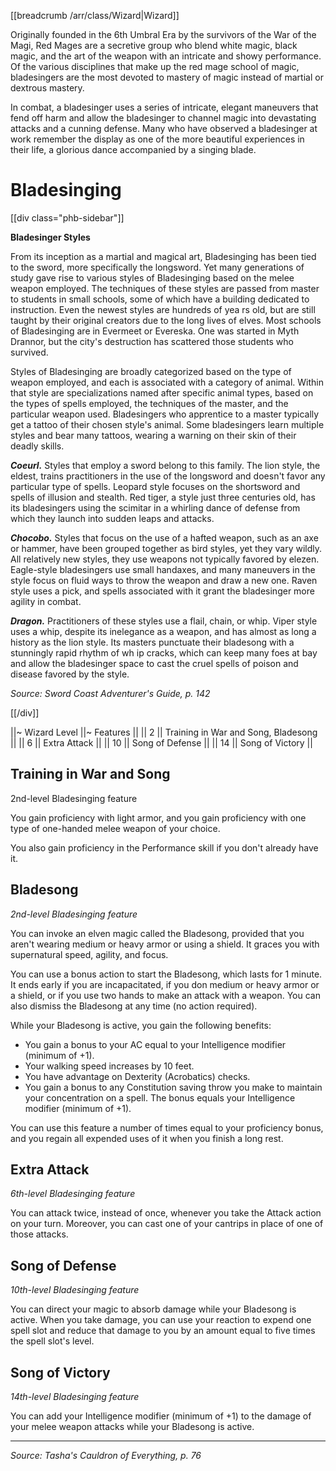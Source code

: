 [[breadcrumb /arr/class/Wizard|Wizard]]

Originally founded in the 6th Umbral Era by the survivors of the War of the Magi, Red Mages are a secretive group who blend white magic, black magic, and the art of the weapon with an intricate and showy performance. Of the various disciplines that make up the red mage school of magic, bladesingers are the most devoted to mastery of magic instead of martial or dextrous mastery.

In combat, a bladesinger uses a series of intricate, elegant maneuvers that fend off harm and allow the bladesinger to channel magic into devastating attacks and a cunning defense. Many who have observed a bladesinger at work remember the display as one of the more beautiful experiences in their life, a glorious dance accompanied by a singing blade.

# Bladesinging

[[div class="phb-sidebar"]]

**Bladesinger Styles**

From its inception as a martial and magical art, Bladesinging has been tied to the sword, more specifically the longsword. Yet many generations of study gave rise to various styles of Bladesinging based on the melee weapon employed. The techniques of these styles are passed from master to students in small schools, some of which have a building dedicated to instruction. Even the newest styles are hundreds of yea rs old, but are still taught by their original creators due to the long lives of elves. Most schools of Bladesinging are in Evermeet or Evereska. One was started in Myth Drannor, but the city's destruction has scattered those students who survived.

Styles of Bladesinging are broadly categorized based on the type of weapon employed, and each is associated with a category of animal. Within that style are specializations named after specific animal types, based on the types of spells employed, the techniques of the master, and the particular weapon used. Bladesingers who apprentice to a master typically get a tattoo of their chosen style's animal. Some bladesingers learn multiple styles and bear many tattoos, wearing a warning on their skin of their deadly skills.

***Coeurl.*** Styles that employ a sword belong to this family. The lion style, the eldest, trains practitioners in the use of the longsword and doesn't favor any particular type of spells. Leopard style focuses on the shortsword and spells of illusion and stealth. Red tiger, a style just three centuries old, has its bladesingers using the scimitar in a whirling dance of defense from which they launch into sudden leaps and attacks.

***Chocobo.*** Styles that focus on the use of a hafted weapon, such as an axe or hammer, have been grouped together as bird styles, yet they vary wildly. All relatively new styles, they use weapons not typically favored by elezen. Eagle-style bladesingers use small handaxes, and many maneuvers in the style focus on fluid ways to throw the weapon and draw a new one. Raven style uses a pick, and spells associated with it grant the bladesinger more agility in combat.

***Dragon.*** Practitioners of these styles use a flail, chain, or whip. Viper style uses a whip, despite its inelegance as a weapon, and has almost as long a history as the lion style. Its masters punctuate their bladesong with a stunningly rapid rhythm of wh ip cracks, which can keep many foes at bay and allow the bladesinger space to cast the cruel spells of poison and disease favored by the style.

_Source: Sword Coast Adventurer's Guide, p. 142_

[[/div]]

||~ Wizard Level ||~ Features ||
|| 2 || Training in War and Song, Bladesong ||
|| 6 || Extra Attack ||
|| 10 || Song of Defense ||
|| 14 || Song of Victory ||

## Training in War and Song

2nd-level Bladesinging feature

You gain proficiency with light armor, and you gain proficiency with one type of one-handed melee weapon of your choice.

You also gain proficiency in the Performance skill if you don't already have it.

## Bladesong

_2nd-level Bladesinging feature_

You can invoke an elven magic called the Bladesong, provided that you aren't wearing medium or heavy armor or using a shield. It graces you with supernatural speed, agility, and focus.

You can use a bonus action to start the Bladesong, which lasts for 1 minute. It ends early if you are incapacitated, if you don medium or heavy armor or a shield, or if you use two hands to make an attack with a weapon. You can also dismiss the Bladesong at any time (no action required).

While your Bladesong is active, you gain the following benefits:

* You gain a bonus to your AC equal to your Intelligence modifier (minimum of +1).
* Your walking speed increases by 10 feet.
* You have advantage on Dexterity (Acrobatics) checks.
* You gain a bonus to any Constitution saving throw you make to maintain your concentration on a spell. The bonus equals your Intelligence modifier (minimum of +1).

You can use this feature a number of times equal to your proficiency bonus, and you regain all expended uses of it when you finish a long rest.

## Extra Attack

_6th-level Bladesinging feature_

You can attack twice, instead of once, whenever you take the Attack action on your turn. Moreover, you can cast one of your cantrips in place of one of those attacks.

## Song of Defense

_10th-level Bladesinging feature_

You can direct your magic to absorb damage while your Bladesong is active. When you take damage, you can use your reaction to expend one spell slot and reduce that damage to you by an amount equal to five times the spell slot's level.

## Song of Victory

_14th-level Bladesinging feature_

You can add your Intelligence modifier (minimum of +1) to the damage of your melee weapon attacks while your Bladesong is active.

<hr class="no-float">

*Source: Tasha's Cauldron of Everything, p. 76*
